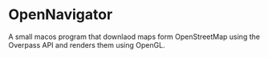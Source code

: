 # OpenNavigator
A small macos program that downlaod maps form OpenStreetMap using the Overpass API and renders them using OpenGL.
